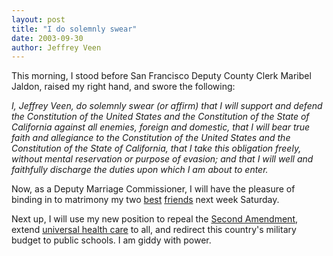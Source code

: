 ```yaml
---
layout: post
title: "I do solemnly swear"
date: 2003-09-30
author: Jeffrey Veen
---
```

This morning, I stood before San Francisco Deputy County Clerk Maribel Jaldon, raised my right hand, and swore the following:

<cite>I, Jeffrey Veen, do solemnly swear (or affirm) that I will support and defend the Constitution of the United States and the Constitution of the State of California against all enemies, foreign and domestic, that I will bear true faith and allegiance to the Constitution of the United States and the Constitution of the State of California, that I take this obligation freely, without mental reservation or purpose of evasion; and that I will well and faithfully discharge the duties upon which I am about to enter.</cite>

Now, as a Deputy Marriage Commissioner, I will have the pleasure of binding in to matrimony my two <a href="http://www.mightygirl.net/">best</a> <a href="http://www.b-may.com/">friends</a> next week Saturday.

Next up, I will use my new position to repeal the <a href="http://www.law.cornell.edu/constitution/constitution.billofrights.html">Second Amendment</a>, extend <a href="http://www.uhcan.org/">universal health care</a> to all, and redirect this country's military budget to public schools. I am giddy with power.
